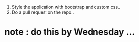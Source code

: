 1. Style the application with bootstrap and custom css..
2. Do a pull request on the repo..

# note : do this by Wednesday ... 